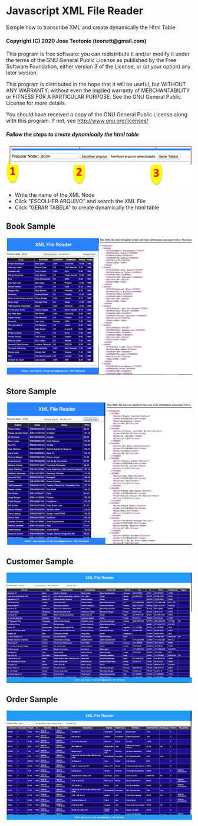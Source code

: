 # Javascript XML File Reader

<p> Exmple how to transcribe XML and create dynamically the Html Table</p>

<h4>Copyright (C) 2020 Jose Teotonio (teonett@gmail.com)</h4>
<p>
This program is free software: you can redistribute it and/or modify it under the terms of the GNU General Public License as published by
the Free Software Foundation, either version 3 of the License, or (at your option) any later version.

This program is distributed in the hope that it will be useful, but WITHOUT ANY WARRANTY; without even the implied warranty of
MERCHANTABILITY or FITNESS FOR A PARTICULAR PURPOSE.  See the GNU General Public License for more details.

You should have received a copy of the GNU General Public License along with this program.  If not, see <http://www.gnu.org/licenses/>
</p>

<h5> Follow the steps to create dynamically the html table </h5>
<img src="https://github.com/teonett/Javascript-XML-File-Reader/blob/master/000-Top.png">

<ul>
  <li>Write the name of the XML Node</li>
  <li>Click "ESCOLHER ARQUIVO" and search the XML File</li>
  <li>Click "GERAR TABELA" to create dynamically the html table</li>
</ul>

<h2>Book Sample </h2>

<img src="https://github.com/teonett/Javascript-XML-File-Reader/blob/master/001-Book.png">

<h2>Store Sample</h2>

<img src="https://github.com/teonett/Javascript-XML-File-Reader/blob/master/002-Store.png">

<h2>Customer Sample</h2>

<img src="https://github.com/teonett/Javascript-XML-File-Reader/blob/master/003-Customer.png">

<h2>Order Sample</h2>

<img src="https://github.com/teonett/Javascript-XML-File-Reader/blob/master/004-Order.png">


